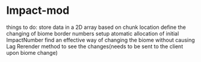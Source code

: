 Impact-mod
==========

things to do:
store data in a 2D array based on chunk location
define the changing of biome border numbers
setup atomatic allocation of initial ImpactNumber
find an effective way of changing the biome without causing Lag
Rerender method to see the changes(needs to be sent to the client upon biome change)

